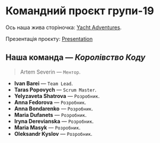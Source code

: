 # Командний проєкт групи-19

Ось наша жива сторіночка:
[Yacht Adventures](https://barinio.github.io/yacht-adventures-team-project/).

Презентація проєкту:
[Presentation](https://www.canva.com/design/DAFqhS59n8s/976oioq7rF7cmgV-XphA8A/view)

## Наша команда — **_Королівство Коду_**

> Artem Severin — `Ментор`.

- **Ivan Barei** — `Team Lead`.
- **Taras Popovych** — `Scrum Master`.
- **Yelyzaveta Shatrova** — `Розробник`.
- **Anna Fedorova** — `Розробник`.
- **Anna Bondarenko** — `Розробник`.
- **Maria Dufanets** — `Розробник`.
- **Iryna Derevianska** — `Розробник`.
- **Maria Masyk** — `Розробник`.
- **Oleksandr Kyslov** — `Розробник`.
